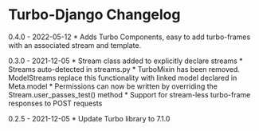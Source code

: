 # Turbo-Django Changelog

0.4.0 - 2022-05-12
    * Adds Turbo Components, easy to add turbo-frames with an associated stream and template.

0.3.0 - 2021-12-05
    * Stream class added to explicitly declare streams
    * Streams auto-detected in streams.py
    * TurboMixin has been removed. ModelStreams replace this functionality with linked model declared in Meta.model
    * Permissions can now be written by overriding the Stream.user_passes_test() method
    * Support for stream-less turbo-frame responses to POST requests

0.2.5 - 2021-12-05
    * Update Turbo library to 7.1.0

